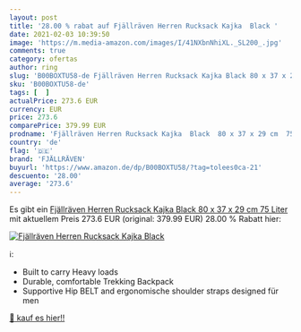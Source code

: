 ```yaml
---
layout: post
title: '28.00 % rabat auf Fjällräven Herren Rucksack Kajka  Black '
date: 2021-02-03 10:39:50
image: 'https://m.media-amazon.com/images/I/41NXbnNhiXL._SL200_.jpg'
comments: true
category: ofertas
author: ring
slug: 'B00BOXTU58-de Fjällräven Herren Rucksack Kajka Black 80 x 37 x 29 cm 75...'
sku: 'B00BOXTU58-de'
tags: [  ]
actualPrice: 273.6 EUR
currency: EUR
price: 273.6
comparePrice: 379.99 EUR
prodname: 'Fjällräven Herren Rucksack Kajka  Black  80 x 37 x 29 cm  75 Liter'
country: 'de'
flag: '🇩🇪'
brand: 'FJÄLLRÄVEN'
buyurl: 'https://www.amazon.de/dp/B00BOXTU58/?tag=tolees0ca-21'
descuento: '28.00'
average: '273.6'
---
```


Es gibt ein [Fjällräven Herren Rucksack Kajka  Black  80 x 37 x 29 cm  75 Liter](https://www.amazon.de/dp/B00BOXTU58/?tag=tolees0ca-21) mit aktuellem Preis 273.6 EUR (original: 379.99 EUR) 28.00 % Rabatt hier:

[![Fjällräven Herren Rucksack Kajka  Black ](https://m.media-amazon.com/images/I/41NXbnNhiXL._SL200_.jpg)](https://www.amazon.de/dp/B00BOXTU58/?tag=tolees0ca-21)

ℹ️:

- Built to carry Heavy loads
- Durable, comfortable Trekking Backpack
- Supportive Hip BELT and ergonomische shoulder straps designed für men

[🛒 kauf es hier!!](https://www.amazon.de/dp/B00BOXTU58/?tag=tolees0ca-21)
